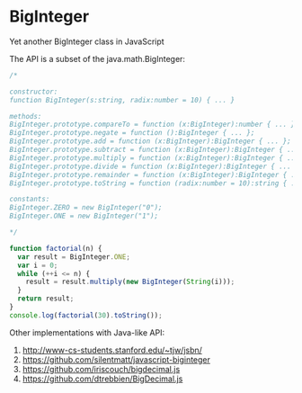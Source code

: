 BigInteger
==========

Yet another BigInteger class in JavaScript

The API is a subset of the java.math.BigInteger:

```javascript
/*

constructor:
function BigInteger(s:string, radix:number = 10) { ... }

methods:
BigInteger.prototype.compareTo = function (x:BigInteger):number { ... };
BigInteger.prototype.negate = function ():BigInteger { ... };
BigInteger.prototype.add = function (x:BigInteger):BigInteger { ... };
BigInteger.prototype.subtract = function (x:BigInteger):BigInteger { ... };
BigInteger.prototype.multiply = function (x:BigInteger):BigInteger { ... };
BigInteger.prototype.divide = function (x:BigInteger):BigInteger { ... };
BigInteger.prototype.remainder = function (x:BigInteger):BigInteger { ... };
BigInteger.prototype.toString = function (radix:number = 10):string { ... };

constants:
BigInteger.ZERO = new BigInteger("0");
BigInteger.ONE = new BigInteger("1");

*/

function factorial(n) {
  var result = BigInteger.ONE;
  var i = 0;
  while (++i <= n) {
    result = result.multiply(new BigInteger(String(i)));
  }
  return result;
}
console.log(factorial(30).toString());

```

Other implementations with Java-like API:
 1. http://www-cs-students.stanford.edu/~tjw/jsbn/
 2. https://github.com/silentmatt/javascript-biginteger
 3. https://github.com/iriscouch/bigdecimal.js
 4. https://github.com/dtrebbien/BigDecimal.js
